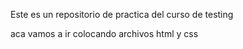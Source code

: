 Este es un repositorio de practica del curso de testing

aca vamos a ir colocando archivos html y css
